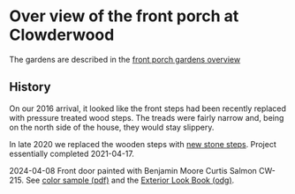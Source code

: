 # Over view of the front porch at Clowderwood

The gardens are described in the [front porch gardens overview](../../Gardens/Front%20porch/index.md)

## History

On our 2016 arrival, it looked like the front steps had been recently replaced with pressure treated wood steps. The treads were fairly narrow and, being on the north side of the house, they would stay slippery.

In late 2020 we replaced the wooden steps with [new stone steps](2020FrontSteps.md). Project essentially completed 2021-04-17.

2024-04-08 Front door painted with Benjamin Moore Curtis Salmon CW-215. See [color sample (pdf)](../Deck/DeckStainExtDoorPaint.pdf) and the [Exterior Look Book (odg)](../ExteriorLookBook.odg).